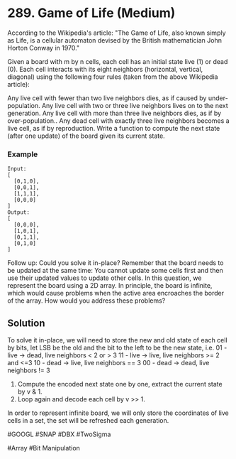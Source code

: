 # 289. Game of Life (Medium)

According to the Wikipedia's article: "The Game of Life, also known simply as Life, is a cellular automaton devised by the British mathematician John Horton Conway in 1970."

Given a board with m by n cells, each cell has an initial state live (1) or dead (0). Each cell interacts with its eight neighbors (horizontal, vertical, diagonal) using the following four rules (taken from the above Wikipedia article):

Any live cell with fewer than two live neighbors dies, as if caused by under-population.
Any live cell with two or three live neighbors lives on to the next generation.
Any live cell with more than three live neighbors dies, as if by over-population..
Any dead cell with exactly three live neighbors becomes a live cell, as if by reproduction.
Write a function to compute the next state (after one update) of the board given its current state.

### Example
```
Input: 
[
  [0,1,0],
  [0,0,1],
  [1,1,1],
  [0,0,0]
]
Output: 
[
  [0,0,0],
  [1,0,1],
  [0,1,1],
  [0,1,0]
]
```

Follow up: 
Could you solve it in-place? Remember that the board needs to be updated at the same time: You cannot update some cells first and then use their updated values to update other cells.
In this question, we represent the board using a 2D array. In principle, the board is infinite, which would cause problems when the active area encroaches the border of the array. How would you address these problems?

## Solution
To solve it in-place, we will need to store the new and old state of each cell by bits, let LSB be the old and the bit to the left to be the new state, i.e.
01 - live -> dead, live neighbors < 2 or > 3
11 - live -> live, live neighbors >= 2 and <=3
10 - dead -> live, live neighbors == 3
00 - dead -> dead, live neighbors != 3

1. Compute the encoded next state one by one, extract the current state by v & 1.
2. Loop again and decode each cell by v >> 1.

In order to represent infinite board, we will only store the coordinates of live cells in a set, the set will be refreshed each generation.

#GOOGL #SNAP #DBX #TwoSigma

#Array #Bit Manipulation
